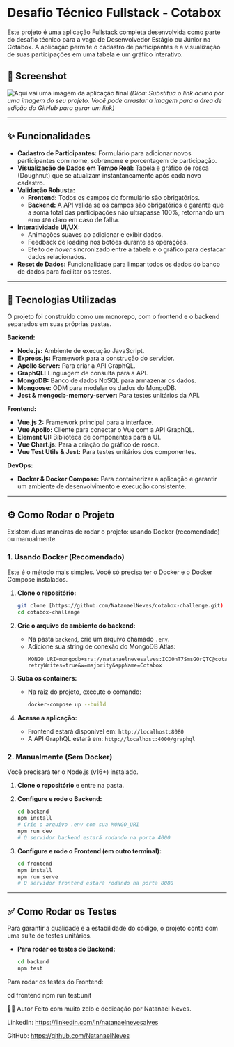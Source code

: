 # Desafio Técnico Fullstack - Cotabox

Este projeto é uma aplicação Fullstack completa desenvolvida como parte do desafio técnico para a vaga de Desenvolvedor Estágio ou Júnior na Cotabox. A aplicação permite o cadastro de participantes e a visualização de suas participações em uma tabela e um gráfico interativo.

## 📸 Screenshot

![Aqui vai uma imagem da aplicação final](https://i.imgur.com/vHqT85A.jpg) 
*(Dica: Substitua o link acima por uma imagem do seu projeto. Você pode arrastar a imagem para a área de edição do GitHub para gerar um link)*

---

## ✨ Funcionalidades

- **Cadastro de Participantes:** Formulário para adicionar novos participantes com nome, sobrenome e porcentagem de participação.
- **Visualização de Dados em Tempo Real:** Tabela e gráfico de rosca (Doughnut) que se atualizam instantaneamente após cada novo cadastro.
- **Validação Robusta:**
  - **Frontend:** Todos os campos do formulário são obrigatórios.
  - **Backend:** A API valida se os campos são obrigatórios e garante que a soma total das participações não ultrapasse 100%, retornando um erro `400` claro em caso de falha.
- **Interatividade UI/UX:**
  - Animações suaves ao adicionar e exibir dados.
  - Feedback de loading nos botões durante as operações.
  - Efeito de *hover* sincronizado entre a tabela e o gráfico para destacar dados relacionados.
- **Reset de Dados:** Funcionalidade para limpar todos os dados do banco de dados para facilitar os testes.

---

## 🚀 Tecnologias Utilizadas

O projeto foi construído como um monorepo, com o frontend e o backend separados em suas próprias pastas.

**Backend:**
- **Node.js:** Ambiente de execução JavaScript.
- **Express.js:** Framework para a construção do servidor.
- **Apollo Server:** Para criar a API GraphQL.
- **GraphQL:** Linguagem de consulta para a API.
- **MongoDB:** Banco de dados NoSQL para armazenar os dados.
- **Mongoose:** ODM para modelar os dados do MongoDB.
- **Jest & mongodb-memory-server:** Para testes unitários da API.

**Frontend:**
- **Vue.js 2:** Framework principal para a interface.
- **Vue Apollo:** Cliente para conectar o Vue com a API GraphQL.
- **Element UI:** Biblioteca de componentes para a UI.
- **Vue Chart.js:** Para a criação do gráfico de rosca.
- **Vue Test Utils & Jest:** Para testes unitários dos componentes.

**DevOps:**
- **Docker & Docker Compose:** Para containerizar a aplicação e garantir um ambiente de desenvolvimento e execução consistente.

---

## ⚙️ Como Rodar o Projeto

Existem duas maneiras de rodar o projeto: usando Docker (recomendado) ou manualmente.

### 1. Usando Docker (Recomendado)

Este é o método mais simples. Você só precisa ter o Docker e o Docker Compose instalados.

1.  **Clone o repositório:**
    ```bash
    git clone [https://github.com/NatanaelNeves/cotabox-challenge.git)
    cd cotabox-challenge
    ```

2.  **Crie o arquivo de ambiente do backend:**
    - Na pasta `backend`, crie um arquivo chamado `.env`.
    - Adicione sua string de conexão do MongoDB Atlas:
      ```
      MONGO_URI=mongodb+srv://natanaelnevesalves:ICD0nT7SmsGOrQTC@cotabox.hp0c7fi.mongodb.net/?retryWrites=true&w=majority&appName=Cotabox
      ```

3.  **Suba os containers:**
    - Na raiz do projeto, execute o comando:
      ```bash
      docker-compose up --build
      ```

4.  **Acesse a aplicação:**
    - Frontend estará disponível em: `http://localhost:8080`
    - A API GraphQL estará em: `http://localhost:4000/graphql`

### 2. Manualmente (Sem Docker)

Você precisará ter o Node.js (v16+) instalado.

1.  **Clone o repositório** e entre na pasta.

2.  **Configure e rode o Backend:**
    ```bash
    cd backend
    npm install
    # Crie o arquivo .env com sua MONGO_URI
    npm run dev 
    # O servidor backend estará rodando na porta 4000
    ```

3.  **Configure e rode o Frontend (em outro terminal):**
    ```bash
    cd frontend
    npm install
    npm run serve
    # O servidor frontend estará rodando na porta 8080
    ```

---

## ✅ Como Rodar os Testes

Para garantir a qualidade e a estabilidade do código, o projeto conta com uma suíte de testes unitários.

- **Para rodar os testes do Backend:**
  ```bash
  cd backend
  npm test

Para rodar os testes do Frontend:

cd frontend
npm run test:unit

👨‍💻 Autor
Feito com muito zelo e dedicação por Natanael Neves.

LinkedIn: https://linkedin.com/in/natanaelnevesalves

GitHub: https://github.com/NatanaelNeves

</markdown>
